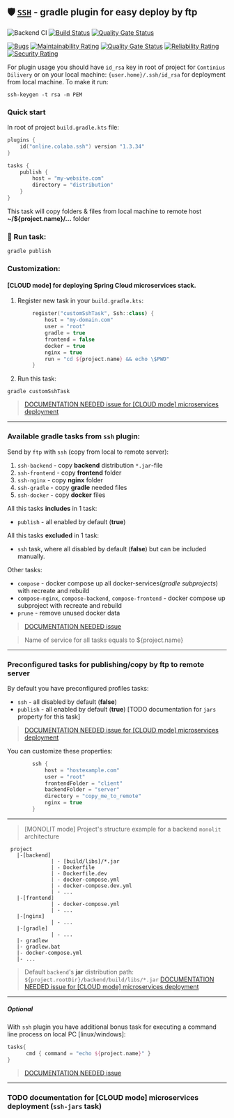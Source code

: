 ## 🛡 [`SSH`](https://plugins.gradle.org/plugin/online.colaba.ssh) - gradle plugin for easy deploy by ftp 
![Backend CI](https://github.com/steklopod/gradle-ssh-plugin/workflows/Backend%20CI/badge.svg) [![Build Status](https://travis-ci.com/steklopod/gradle-ssh-plugin.svg?branch=master)](https://travis-ci.com/steklopod/gradle-ssh-plugin) [![Quality Gate Status](https://sonarcloud.io/api/project_badges/measure?project=steklopod_gradle-ssh-plugin&metric=alert_status)](https://sonarcloud.io/dashboard?id=steklopod_gradle-ssh-plugin)

[![Bugs](https://sonarcloud.io/api/project_badges/measure?project=steklopod_gradle-ssh-plugin&metric=bugs)](https://sonarcloud.io/dashboard?id=steklopod_gradle-ssh-plugin)
[![Maintainability Rating](https://sonarcloud.io/api/project_badges/measure?project=steklopod_gradle-ssh-plugin&metric=sqale_rating)](https://sonarcloud.io/dashboard?id=steklopod_gradle-ssh-plugin)
[![Quality Gate Status](https://sonarcloud.io/api/project_badges/measure?project=steklopod_gradle-ssh-plugin&metric=alert_status)](https://sonarcloud.io/dashboard?id=steklopod_gradle-ssh-plugin)
[![Reliability Rating](https://sonarcloud.io/api/project_badges/measure?project=steklopod_gradle-ssh-plugin&metric=reliability_rating)](https://sonarcloud.io/dashboard?id=steklopod_gradle-ssh-plugin)
[![Security Rating](https://sonarcloud.io/api/project_badges/measure?project=steklopod_gradle-ssh-plugin&metric=security_rating)](https://sonarcloud.io/dashboard?id=steklopod_gradle-ssh-plugin)

For plugin usage you should have `id_rsa` key in root of project for `Continius Dilivery` or 
   on your local machine: `{user.home}/.ssh/id_rsa` for deployment from local machine. To make it run:

```shell
ssh-keygen -t rsa -m PEM
```

### Quick start

In root of project `build.gradle.kts` file:

```kotlin
plugins {
    id("online.colaba.ssh") version "1.3.34"
}

tasks {
    publish { 
        host = "my-website.com"
        directory = "distribution"
    }
}
```
This task will copy folders & files from local machine to remote host **~/${project.name}/...** folder 

### 🎯 Run task:
```shell script
gradle publish
```

### Customization:

#### [CLOUD mode] for deploying Spring Cloud microservices stack.

1. Register new task in your `build.gradle.kts`:
```kotlin
        register("customSshTask", Ssh::class) {
            host = "my-domain.com"
            user = "root"
            gradle = true
            frontend = false
            docker = true
            nginx = true
            run = "cd ${project.name} && echo \$PWD"
        }
```
2. Run this task:
```shell script
gradle customSshTask
```
> [DOCUMENTATION NEEDED issue for [CLOUD mode] microservices deployment](https://github.com/steklopod/gradle-ssh-plugin/issues/1)

___
### Available gradle tasks from `ssh` plugin:

Send by `ftp` with `ssh` (copy from local to remote server):
1. `ssh-backend` - copy **backend** distribution `*.jar`-file
2. `ssh-frontend` - copy **frontend** folder
3. `ssh-nginx` - copy **nginx** folder
4. `ssh-gradle` - copy **gradle** needed files
5. `ssh-docker` - copy **docker** files

All this tasks **includes** in 1 task:

* `publish` - all enabled  by default (**true**)

All this tasks **excluded** in 1 task:
* `ssh` task, where all disabled  by default (**false**) but can be included manually.

Other tasks:

* `compose` - docker compose up all docker-services(_gradle subprojects_) with recreate and rebuild
* `compose-nginx`, `compose-backend`, `compose-frontend` - docker compose up subproject with recreate and rebuild 
* `prune` - remove unused docker data
> [DOCUMENTATION NEEDED issue](https://github.com/steklopod/gradle-ssh-plugin/issues/1)

> Name of service for all tasks equals to ${project.name} 

___
### Preconfigured tasks for publishing/copy by ftp to remote server

By default you have preconfigured profiles tasks: 
* `ssh` - all disabled  by default (**false**)
* `publish` - all enabled  by default (**true**) [TODO documentation for `jars` property for this task]
> [DOCUMENTATION NEEDED issue for [CLOUD mode] microservices deployment](https://github.com/steklopod/gradle-ssh-plugin/issues/1)


You can customize these properties:
```kotlin
        ssh {
            host = "hostexample.com"
            user = "root"
            frontendFolder = "client"
            backendFolder = "server"
            directory = "copy_me_to_remote"
            nginx = true
        }
```

___


> [MONOLIT mode] Project's structure example for a backend `monolit` architecture
```shell script
 project
   |-[backend]
              | - [build/libs]/*.jar
              | - Dockerfile
              | - Dockerfile.dev
              | - docker-compose.yml
              | - docker-compose.dev.yml
              | - ...
   |-[frontend]
              | - docker-compose.yml
              | - ...
   |-[nginx]
              | - ...
   |-[gradle]
              | - ...
   |- gradlew
   |- gradlew.bat
   |- docker-compose.yml
   |- ...

```
> Default `backend`'s **jar** distribution path: `${project.rootDir}/backend/build/libs/*.jar`
> [DOCUMENTATION NEEDED issue for [CLOUD mode] microservices deployment](https://github.com/steklopod/gradle-ssh-plugin/issues/1)

___

##### Optional

With `ssh` plugin you have additional bonus task for executing a command line process on local PC [linux/windows]:
```kotlin
tasks{
      cmd { command = "echo ${project.name}" }
}
```
> [DOCUMENTATION NEEDED issue](https://github.com/steklopod/gradle-ssh-plugin/issues/1)

___
### TODO documentation for [CLOUD mode] microservices deployment (`ssh-jars` task)
